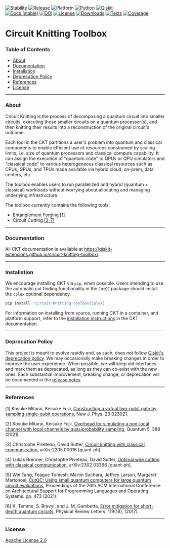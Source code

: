 <!-- SHIELDS -->
<div align="left">

  [![Stability](https://img.shields.io/badge/Stability-alpha-f4d03f.svg)](https://github.com/Qiskit-Extensions/circuit-knitting-toolbox/releases)
  [![Release](https://img.shields.io/pypi/v/circuit-knitting-toolbox.svg?label=Release)](https://github.com/Qiskit-Extensions/circuit-knitting-toolbox/releases)
  ![Platform](https://img.shields.io/badge/%F0%9F%92%BB%20Platform-Linux%20%7C%20macOS%20%7C%20Windows-informational)
  [![Python](https://img.shields.io/pypi/pyversions/circuit-knitting-toolbox?label=Python&logo=python)](https://www.python.org/)
  [![Qiskit](https://img.shields.io/badge/Qiskit%20-%20%3E%3D0.46%20-%20%236133BD?logo=Qiskit)](https://github.com/Qiskit/qiskit)
<br />
  [![Docs (stable)](https://img.shields.io/badge/%F0%9F%93%84%20Docs-stable-blue.svg)](https://qiskit-extensions.github.io/circuit-knitting-toolbox/)
  [![DOI](https://zenodo.org/badge/543181258.svg)](https://zenodo.org/badge/latestdoi/543181258)
  [![License](https://img.shields.io/github/license/Qiskit-Extensions/circuit-knitting-toolbox?label=License)](LICENSE.txt)
  [![Downloads](https://img.shields.io/pypi/dm/circuit-knitting-toolbox.svg?label=Downloads)](https://pypi.org/project/circuit-knitting-toolbox/)
  [![Tests](https://github.com/Qiskit-Extensions/circuit-knitting-toolbox/actions/workflows/test_latest_versions.yml/badge.svg)](https://github.com/Qiskit-Extensions/circuit-knitting-toolbox/actions/workflows/test_latest_versions.yml)
  [![Coverage](https://coveralls.io/repos/github/Qiskit-Extensions/circuit-knitting-toolbox/badge.svg?branch=main)](https://coveralls.io/github/Qiskit-Extensions/circuit-knitting-toolbox?branch=main)

# Circuit Knitting Toolbox

### Table of Contents

* [About](#about)
* [Documentation](#documentation)
* [Installation](#installation)
* [Deprecation Policy](#deprecation-policy)
* [References](#references)
* [License](#license)

----------------------------------------------------------------------------------------------------

### About

Circuit Knitting is the process of decomposing a quantum circuit into smaller circuits, executing those smaller circuits on a quantum processor(s), and then knitting their results into a reconstruction of the original circuit's outcome.

Each tool in the CKT partitions a user's problem into quantum and classical components to enable efficient use of resources constrained by scaling limits, i.e. size of quantum processors and classical compute capability. It can assign the execution of "quantum code" to QPUs or QPU simulators and "classical code" to various heterogeneous classical resources such as CPUs, GPUs, and TPUs made available via hybrid cloud, on-prem, data centers, etc. 

The toolbox enables users to run parallelized and hybrid (quantum + classical) workloads without worrying about allocating and managing underlying infrastructure.

The toolbox currently contains the following tools:
- Entanglement Forging [[1]](#references)
- Circuit Cutting [[2-7]](#references)
  
----------------------------------------------------------------------------------------------------
  
### Documentation

All CKT documentation is available at https://qiskit-extensions.github.io/circuit-knitting-toolbox/.

----------------------------------------------------------------------------------------------------
  
### Installation

We encourage installing CKT via ``pip``, when possible. Users intending to use the automatic cut finding functionality in the ``CutQC`` package should install the ``cplex`` optional dependency.

```bash
pip install 'circuit-knitting-toolbox[cplex]'
```

For information on installing from source, running CKT in a container, and platform support, refer to the [installation instructions](https://qiskit-extensions.github.io/circuit-knitting-toolbox/install.html) in the CKT documentation.

----------------------------------------------------------------------------------------------------

### Deprecation Policy

This project is meant to evolve rapidly and, as such, does not follow [Qiskit's deprecation policy](https://qiskit.org/documentation/contributing_to_qiskit.html#deprecation-policy).  We may occasionally make breaking changes in order to improve the user experience.  When possible, we will keep old interfaces and mark them as deprecated, as long as they can co-exist with the new ones.  Each substantial improvement, breaking change, or deprecation will be documented in the [release notes](https://qiskit-extensions.github.io/circuit-knitting-toolbox/release-notes.html).

----------------------------------------------------------------------------------------------------

### References

[1] Kosuke Mitarai, Keisuke Fujii, [Constructing a virtual two-qubit gate by sampling single-qubit operations](https://iopscience.iop.org/article/10.1088/1367-2630/abd7bc), New J. Phys. 23 023021.

[2] Kosuke Mitarai, Keisuke Fujii, [Overhead for simulating a non-local channel with local channels by quasiprobability sampling](https://quantum-journal.org/papers/q-2021-01-28-388/), Quantum 5, 388 (2021).

[3] Christophe Piveteau, David Sutter, [Circuit knitting with classical communication](https://arxiv.org/abs/2205.00016), arXiv:2205.00016 [quant-ph].

[4] Lukas Brenner, Christophe Piveteau, David Sutter, [Optimal wire cutting with classical communication](https://arxiv.org/abs/2302.03366), arXiv:2302.03366 [quant-ph].

[5] Wei Tang, Teague Tomesh, Martin Suchara, Jeffrey Larson, Margaret Martonosi, [CutQC: Using small quantum computers for large quantum circuit evaluations](https://doi.org/10.1145/3445814.3446758), Proceedings of the 26th ACM International Conference on Architectural Support for Programming Languages and Operating Systems. pp. 473 (2021).
  
[6] K. Temme, S. Bravyi, and J. M. Gambetta, [Error mitigation for short-depth quantum circuits](https://journals.aps.org/prl/abstract/10.1103/PhysRevLett.119.180509), Physical Review Letters, 119(18), (2017).
  
----------------------------------------------------------------------------------------------------

<!-- LICENSE -->
### License
[Apache License 2.0](LICENSE.txt)
